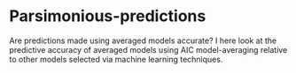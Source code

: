 # Parsimonious-predictions
Are predictions made using averaged models accurate? I here look at the predictive accuracy of averaged models using AIC model-averaging relative to other models selected via machine learning techniques. 
